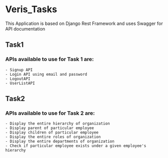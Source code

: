 # Veris_Tasks 
This Application is based on Django Rest Framework and uses Swagger for API documentation

## Task1

### APIs available to use for Task 1 are:
    - Signup API
    - Login API using email and password
    - LogoutAPI
    - UserListAPI

## Task2

### APIs available to use for Task 2 are:
    - Display the entire hierarchy of organization
    - Display parent of particular employee
    - Display children of particular employee
    - Display the entire roles of organization
    - Display the entire departments of organization
    - Check if particular employee exists under a given employee's hierarchy

